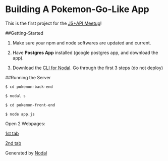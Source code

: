 # Building A Pokemon-Go-Like App

This is the first project for the [JS+API Meetup](https://www.meetup.com/meetup-group-PfwmIfKG/)!  

##Getting-Started
1) Make sure your npm and node softwares are updated and current.

2) Have **Postgres App** installed (google postgres app, and download the app).

3) Download the [CLI for Nodal](https://www.polybit.com/docs/tutorials/getting-started).  Go through the first 3 steps (do not deploy)

##Running the Server
```sh
$ cd pokemon-back-end
```
```sh
$ nodal s
```
```sh
$ cd pokemon-front-end
```
```sh
$ node app.js
```

Open 2 Webpages:

[1st tab](http://localhost:9000/pokemonmap.htm)

[2nd tab](http://localhost:3000/pokemon_jsons)

Generated by [Nodal](http://nodaljs.com)
